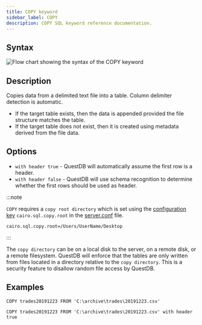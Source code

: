 ```yaml
---
title: COPY keyword
sidebar_label: COPY
description: COPY SQL keyword reference documentation.
---
```


## Syntax

![Flow chart showing the syntax of the COPY keyword](/img/docs/diagrams/copy.svg)

## Description

Copies data from a delimited text file into a table. Column delimiter detection
is automatic.

- If the target table exists, then the data is appended provided the file
  structure matches the table.
- If the target table does not exist, then it is created using metadata derived
  from the file data.

## Options

- `with header true` - QuestDB will automatically assume the first row is a
  header.
- `with header false` - QuestDB will use schema recognition to determine
  whether the first rows should be used as header.

:::note

`COPY` requires a `copy root directory` which is set using the
[configuration key](/docs/reference/configuration) `cairo.sql.copy.root` in the
[server.conf](/docs/concept/root-directory-structure#serverconf) file.

```shell title="Example"
cairo.sql.copy.root=/Users/UserName/Desktop
```

:::

The `copy directory` can be on a local disk to the server, on a remote disk, or
a remote filesystem. QuestDB will enforce that the tables are only written from
files located in a directory relative to the `copy directory`. This is a
security feature to disallow random file access by QuestDB.

## Examples

```questdb-sql title="COPY"
COPY trades20191223 FROM 'C:\archive\trades\20191223.csv'
```

```questdb-sql title="COPY with header true"
COPY trades20191223 FROM 'C:\archive\trades\20191223.csv' with header true
```
